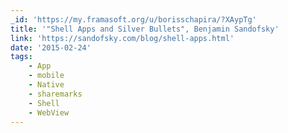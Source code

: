 ```yaml
---
_id: 'https://my.framasoft.org/u/borisschapira/?XAypTg'
title: '"Shell Apps and Silver Bullets", Benjamin Sandofsky'
link: 'https://sandofsky.com/blog/shell-apps.html'
date: '2015-02-24'
tags:
    - App
    - mobile
    - Native
    - sharemarks
    - Shell
    - WebView
---
```


<div class="markdown"><p></p></div>

